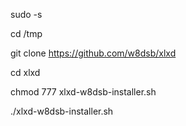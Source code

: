 sudo -s

cd /tmp

git clone https://github.com/w8dsb/xlxd

cd xlxd

chmod 777 xlxd-w8dsb-installer.sh

./xlxd-w8dsb-installer.sh
